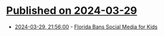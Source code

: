 # [Published on 2024-03-29](index.md)

* [2024-03-29, 21:56:00](https://soylentnews.org/article.pl?sid=24/03/28/0450209&from=rss) - [Florida Bans Social Media for Kids](https://soylentnews.org/article.pl?sid=24/03/28/0450209&from=rss)
